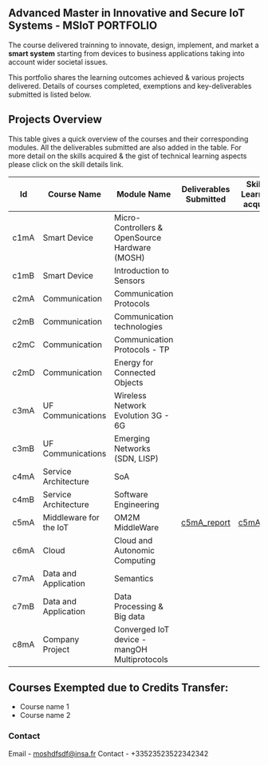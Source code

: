 ## Advanced Master in Innovative and Secure IoT Systems - MSIoT PORTFOLIO

The course delivered trainning to innovate, design, implement, and market a **smart system** starting from devices to business applications taking into account wider societal issues.

This portfolio shares the learning outcomes achieved & various projects delivered. Details of courses completed, exemptions and key-deliverables submitted is listed below.

## Projects Overview

This table gives a quick overview of the courses and their corresponding modules. All the deliverables submitted are also added in the table. For more detail on the skills acquired & the gist of technical learning aspects please click on the skill details link.

|Id|Course Name|Module Name|Deliverables Submitted|Skills & Learnings acquired
|------|------|------|------|-----|
|c1mA|Smart Device|Micro-Controllers & OpenSource Hardware (MOSH)|||
|c1mB|Smart Device|Introduction to Sensors|||
|c2mA|Communication|Communication Protocols|||
|c2mB|Communication|Communication technologies|||
|c2mC|Communication|Communication Protocols - TP|||
|c2mD|Communication|Energy for Connected Objects|||
|c3mA|UF Communications|Wireless Network Evolution 3G - 6G|||
|c3mB|UF Communications|Emerging Networks (SDN, LISP)|||
|c4mA|Service Architecture|SoA|||
|c4mB|Service Architecture|Software Engineering|||
|c5mA|Middleware for the IoT|OM2M MiddleWare|[c5mA_report](./assets/course5/course_5_1.pdf)|[c5mA_skills](./course5a.md)|
|c6mA|Cloud|Cloud and Autonomic Computing|||
|c7mA|Data and Application|Semantics|||
|c7mB|Data and Application|Data Processing & Big data|||
|c8mA|Company Project|Converged IoT device - mangOH Multiprotocols|||

## Courses Exempted due to Credits Transfer: 

- Course name 1 
- Course name 2 


### Contact

Email - moshdfsdf@insa.fr
Contact - +33523523522342342

